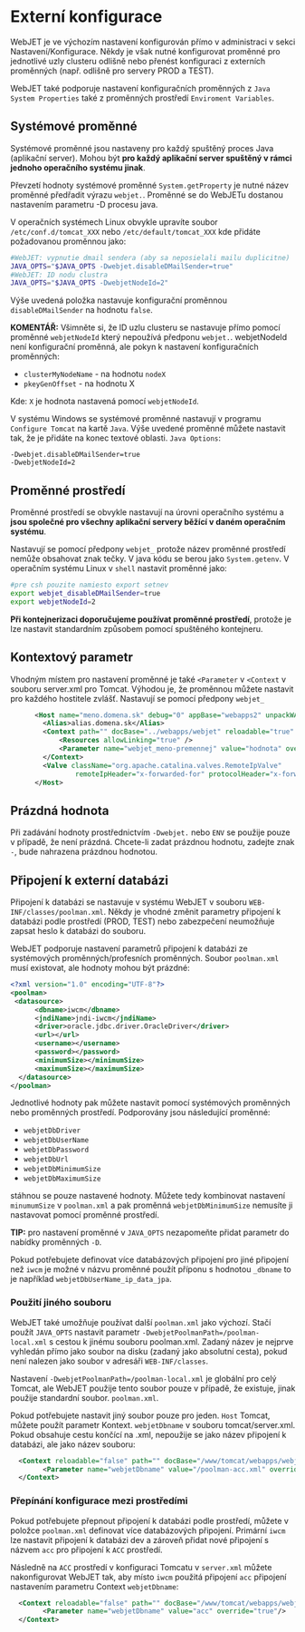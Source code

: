 # Externí konfigurace

WebJET je ve výchozím nastavení konfigurován přímo v administraci v sekci Nastavení/Konfigurace. Někdy je však nutné konfigurovat proměnné pro jednotlivé uzly clusteru odlišně nebo přenést konfiguraci z externích proměnných (např. odlišně pro servery PROD a TEST).

WebJET také podporuje nastavení konfiguračních proměnných z `Java System Properties` také z proměnných prostředí `Enviroment Variables`.

## Systémové proměnné

Systémové proměnné jsou nastaveny pro každý spuštěný proces Java (aplikační server). Mohou být **pro každý aplikační server spuštěný v rámci jednoho operačního systému jinak**.

Převzetí hodnoty systémové proměnné `System.getProperty` je nutné název proměnné předřadit výrazu `webjet.`. Proměnné se do WebJETu dostanou nastavením parametru -D procesu java.

V operačních systémech Linux obvykle upravíte soubor `/etc/conf.d/tomcat_XXX` nebo `/etc/default/tomcat_XXX` kde přidáte požadovanou proměnnou jako:

```sh
#WebJET: vypnutie dmail sendera (aby sa neposielali mailu duplicitne)
JAVA_OPTS="$JAVA_OPTS -Dwebjet.disableDMailSender=true"
#WebJET: ID nodu clustra
JAVA_OPTS="$JAVA_OPTS -DwebjetNodeId=2"
```

Výše uvedená položka nastavuje konfigurační proměnnou `disableDMailSender` na hodnotu `false`.

**KOMENTÁŘ:** Všimněte si, že ID uzlu clusteru se nastavuje přímo pomocí proměnné `webjetNodeId` který nepoužívá předponu `webjet.`. webjetNodeId není konfigurační proměnná, ale pokyn k nastavení konfiguračních proměnných:
- `clusterMyNodeName` - na hodnotu `nodeX`
- `pkeyGenOffset` - na hodnotu X

Kde: `X` je hodnota nastavená pomocí `webjetNodeId`.

V systému Windows se systémové proměnné nastavují v programu `Configure Tomcat` na kartě `Java`. Výše uvedené proměnné můžete nastavit tak, že je přidáte na konec textové oblasti. `Java Options`:

```
-Dwebjet.disableDMailSender=true
-DwebjetNodeId=2
```

## Proměnné prostředí

Proměnné prostředí se obvykle nastavují na úrovni operačního systému a **jsou společné pro všechny aplikační servery běžící v daném operačním systému**.

Nastavují se pomocí předpony `webjet_` protože název proměnné prostředí nemůže obsahovat znak tečky. V java kódu se berou jako `System.getenv`. V operačním systému Linux v `shell` nastavit proměnné jako:

```sh
#pre csh pouzite namiesto export setnev
export webjet_disableDMailSender=true
export webjetNodeId=2
```

**Při kontejnerizaci doporučujeme používat proměnné prostředí**, protože je lze nastavit standardním způsobem pomocí spuštěného kontejneru.

## Kontextový parametr

Vhodným místem pro nastavení proměnné je také `<Parameter` v `<Context` v souboru server.xml pro Tomcat. Výhodou je, že proměnnou můžete nastavit pro každého hostitele zvlášť. Nastavují se pomocí předpony `webjet_`

```xml
      <Host name="meno.domena.sk" debug="0" appBase="webapps2" unpackWARs="false" autoDeploy="false">
        <Alias>alias.domena.sk</Alias>
        <Context path="" docBase="../webapps/webjet" reloadable="true" debug="0" swallowOutput="true">
            <Resources allowLinking="true" />
            <Parameter name="webjet_meno-premennej" value="hodnota" override="true"/>
        </Context>
        <Valve className="org.apache.catalina.valves.RemoteIpValve"
                remoteIpHeader="x-forwarded-for" protocolHeader="x-forwarded-proto" />
      </Host>
```

## Prázdná hodnota

Při zadávání hodnoty prostřednictvím `-Dwebjet.` nebo `ENV` se použije pouze v případě, že není prázdná. Chcete-li zadat prázdnou hodnotu, zadejte znak `-`, bude nahrazena prázdnou hodnotou.

## Připojení k externí databázi

Připojení k databázi se nastavuje v systému WebJET v souboru `WEB-INF/classes/poolman.xml`. Někdy je vhodné změnit parametry připojení k databázi podle prostředí (PROD, TEST) nebo zabezpečení neumožňuje zapsat heslo k databázi do souboru.

WebJET podporuje nastavení parametrů připojení k databázi ze systémových proměnných/profesních proměnných. Soubor `poolman.xml` musí existovat, ale hodnoty mohou být prázdné:

```xml
<?xml version="1.0" encoding="UTF-8"?>
<poolman>
 <datasource>
      <dbname>iwcm</dbname>
      <jndiName>jndi-iwcm</jndiName>
      <driver>oracle.jdbc.driver.OracleDriver</driver>
      <url></url>
      <username></username>
      <password></password>
      <minimumSize></minimumSize>
      <maximumSize></maximumSize>
  </datasource>
</poolman>
```

Jednotlivé hodnoty pak můžete nastavit pomocí systémových proměnných nebo proměnných prostředí. Podporovány jsou následující proměnné:
- `webjetDbDriver`
- `webjetDbUserName`
- `webjetDbPassword`
- `webjetDbUrl`
- `webjetDbMinimumSize`
- `webjetDbMaximumSize`

stáhnou se pouze nastavené hodnoty. Můžete tedy kombinovat nastavení `minumumSize` v `poolman.xml` a pak proměnná `webjetDbMinimumSize` nemusíte ji nastavovat pomocí proměnné prostředí.

**TIP:** pro nastavení proměnné v `JAVA_OPTS` nezapomeňte přidat parametr do nabídky proměnných `-D`.

Pokud potřebujete definovat více databázových připojení pro jiné připojení než `iwcm` je možné v názvu proměnné použít příponu s hodnotou `_dbname` to je například `webjetDbUserName_ip_data_jpa`.

### Použití jiného souboru

WebJET také umožňuje používat další `poolman.xml` jako výchozí. Stačí použít `JAVA_OPTS` nastavit parametr `-DwebjetPoolmanPath=/poolman-local.xml` s cestou k jinému souboru poolman.xml. Zadaný název je nejprve vyhledán přímo jako soubor na disku (zadaný jako absolutní cesta), pokud není nalezen jako soubor v adresáři `WEB-INF/classes`.

Nastavení `-DwebjetPoolmanPath=/poolman-local.xml` je globální pro celý Tomcat, ale WebJET použije tento soubor pouze v případě, že existuje, jinak použije standardní soubor. `poolman.xml`.

Pokud potřebujete nastavit jiný soubor pouze pro jeden. `Host` Tomcat, můžete použít parametr Kontext. `webjetDbname` v souboru tomcat/server.xml. Pokud obsahuje cestu končící na .xml, nepoužije se jako název připojení k databázi, ale jako název souboru:

```xml
  <Context reloadable="false" path="" docBase="/www/tomcat/webapps/webjet/" allowLinking="true" swallowOutput="true">
        <Parameter name="webjetDbname" value="/poolman-acc.xml" override="true"/>
  </Context>
```

### Přepínání konfigurace mezi prostředími

Pokud potřebujete přepnout připojení k databázi podle prostředí, můžete v položce `poolman.xml` definovat více databázových připojení. Primární `iwcm` lze nastavit připojení k databázi dev a zároveň přidat nové připojení s názvem `acc` pro připojení k `ACC` prostředí.

Následně na `ACC` prostředí v konfiguraci Tomcatu v `server.xml` můžete nakonfigurovat WebJET tak, aby místo `iwcm` použitá připojení `acc` připojení nastavením parametru Context `webjetDbname`:

```xml
  <Context reloadable="false" path="" docBase="/www/tomcat/webapps/webjet/" allowLinking="true" swallowOutput="true">
        <Parameter name="webjetDbname" value="acc" override="true"/>
  </Context>
```
